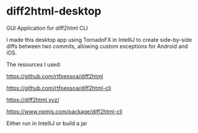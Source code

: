 # diff2html-desktop
GUI Application for diff2html CLI

I made this desktop app using TornadoFX in IntelliJ to create side-by-side diffs between two commits, allowing custom exceptions for Android and iOS. 

The resources I used:


https://github.com/rtfpessoa/diff2html

https://github.com/rtfpessoa/diff2html-cli

https://diff2html.xyz/

https://www.npmjs.com/package/diff2html-cli


Either run in IntelliJ or build a jar
